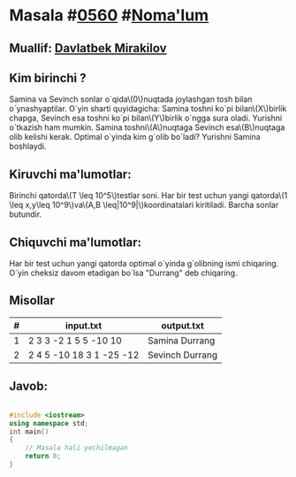 
<h1>Masala #<a href="https://robocontest.uz/tasks/0560">0560</a> #<a href="https://robocontest.uz/tasks?category=1">Noma'lum</a></h1>
<h2> Muallif: <a href="https://robocontest.uz/profile/mdspro">Davlatbek Mirakilov</a></h2>
<h2>Kim birinchi ?</h2>
<p>Samina va Sevinch sonlar o`qida\(0\)nuqtada joylashgan tosh bilan o`ynashyaptilar. O`yin sharti quyidagicha: Samina toshni ko`pi bilan\(X\)birlik chapga, Sevinch esa toshni ko`pi bilan\(Y\)birlik o`ngga sura oladi. Yurishni o`tkazish ham mumkin. Samina toshni\(A\)nuqtaga Sevinch esa\(B\)nuqtaga olib kelishi kerak. Optimal o`yinda kim g`olib bo`ladi? Yurishni Samina boshlaydi.</p>
<h2>Kiruvchi ma'lumotlar:</h2>
<p>Birinchi qatorda\(T \leq 10^5\)testlar soni. Har bir test uchun yangi qatorda\(1 \leq x,y\leq 10^9\)va\(A,B \leq|10^9|\)koordinatalari kiritiladi. Barcha sonlar butundir.</p>
<h2>Chiquvchi ma'lumotlar:</h2>
<p>Har bir test uchun yangi qatorda optimal o`yinda g`olibning ismi chiqaring. O`yin cheksiz davom etadigan bo`lsa "Durrang" deb chiqaring.</p>
<h2>Misollar</h2>
<table>
    <thead>
        <tr>
            <th>#</th>
            <th>input.txt</th>
            <th>output.txt</th>
        </tr>
    </thead>
    <tbody>
            <tr>
                <td>1</td>
                <td>2
3 3 -2 1
5 5 -10 10</td>
                <td>Samina
Durrang</td>
            </tr>
            <tr>
                <td>2</td>
                <td>2
4 5 -10 18
3 1 -25 -12</td>
                <td>Sevinch
Durrang</td>
            </tr>
    </tbody>
    </table>
    
<h2>Javob:</h2>

######
```cpp
#include <iostream>
using namespace std;
int main()
{
    // Masala hali yechilmagan
    return 0;
}
```
